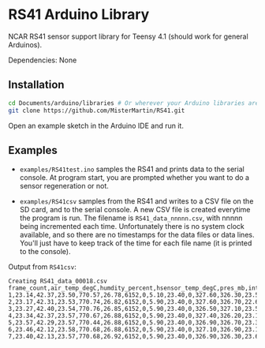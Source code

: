 # RS41 Arduino Library
NCAR RS41 sensor support library for Teensy 4.1
(should work for general Arduinos).

Dependencies: None

## Installation
```sh
cd Documents/arduino/libraries # Or wherever your Arduino libraries are
git clone https://github.com/MisterMartin/RS41.git
```
Open an example sketch in the Arduino IDE and run it.

## Examples
- `examples/RS41test.ino` samples the RS41 and prints data to the serial console.
  At program start, you are prompted whether you want to do a sensor regeneration or not.

- `examples/RS41csv` samples from the RS41 and writes to a CSV file on the SD card, and to the serial console.
  A new CSV file is created everytime the program is run. The filename is `RS41_data_nnnnn.csv`, with
  nnnnn being incremented each time.
  Unfortunately there is no system clock available, and so there are no timestamps for the
  data files or data lines. You'll just have to keep track of the time for each file name
  (it is printed to the console).

Output from `RS41csv`:
```
Creating RS41_data_00018.csv
frame_count,air_temp_degC,humdity_percent,hsensor_temp_degC,pres_mb,internal_temp_degC,module_status,module_error,pcb_supply_V,lsm303_temp_degC,pcb_heater_on,mag_hdgXY_deg,mag_hdgXZ_deg,mag_hdgYZ_deg,accelX_mG,accelY_mG,accelZ_mG
1,23.14,42.37,23.50,770.57,26.78,6152,0,5.10,23.40,0,327.60,326.30,23.50,522.00,341.00,784.00
2,23.17,42.31,23.53,770.74,26.82,6152,0,5.90,23.40,0,327.60,326.70,22.60,527.00,336.00,803.00
3,23.27,42.40,23.54,770.76,26.85,6152,0,5.90,23.40,0,326.50,327.10,23.50,517.00,344.00,795.00
4,23.34,42.37,23.57,770.67,26.88,6152,0,5.90,23.40,0,327.40,326.20,23.10,529.00,339.00,788.00
5,23.57,42.29,23.57,770.44,26.88,6152,0,5.90,23.40,0,326.90,326.70,23.30,528.00,344.00,801.00
6,23.46,42.12,23.58,770.68,26.88,6152,0,5.90,23.40,0,327.10,326.90,23.10,519.00,341.00,794.00
7,23.40,42.13,23.57,770.68,26.92,6152,0,5.90,23.40,0,326.90,326.30,23.60,526.00,344.00,787.00
```



  


